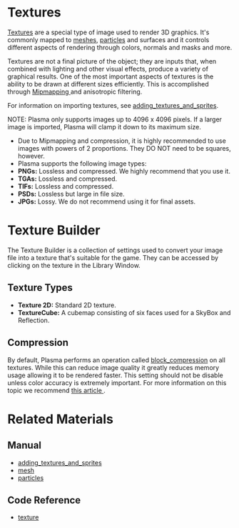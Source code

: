 # Textures
[Textures](https://plasmaengine.github.io/PlasmaDocs/Plasma1/C++/code_reference/class_reference/texture.markdown) are a special type of image used to render 3D graphics. It's commonly mapped to [meshes](https://plasmaengine.github.io/PlasmaDocs/Plasma1/Editor/graphics/models/mesh.markdown), [particles](https://plasmaengine.github.io/PlasmaDocs/Plasma1/Editor/tutorials/graphics/particles.markdown) and surfaces and it controls different aspects of rendering through colors, normals and masks and more.

Textures are not a final picture of the object; they are inputs that, when combined with lighting and other visual effects, produce a variety of graphical results. One of the most important aspects of textures is the ability to be drawn at different sizes efficiently. This is accomplished through [Mipmapping ](http://en.wikipedia.org/wiki/Mipmap) and anisotropic filtering.

For information on importing textures, see [adding_textures_and_sprites](https://plasmaengine.github.io/PlasmaDocs/Plasma1/Editor/graphics/adding_assets/adding_textures_and_sprites.markdown).

NOTE: Plasma only supports images up to 4096 x 4096 pixels. If a larger image is imported, Plasma will clamp it down to its maximum size.

 - Due to Mipmapping and compression, it is highly recommended to use images with powers of 2 proportions. They DO NOT need to be squares, however.
 - Plasma supports the following image types:
  - **PNGs:** Lossless and compressed. We highly recommend that you use it. 
  - **TGAs:** Lossless and compressed.
  - **TIFs:** Lossless and compressed.
  - **PSDs:** Lossless but large in file size.
  - **JPGs:** Lossy. We do not recommend using it for final assets.

# Texture Builder
The Texture Builder is a collection of settings used to convert your image file into a texture that's suitable for the game. They can be accessed by clicking on the texture in the Library Window.

## Texture Types

 - **Texture 2D:** Standard 2D texture.
 - **TextureCube:** A cubemap consisting of six faces used for a SkyBox and Reflection. 

## Compression

By default, Plasma performs an operation called [block_compression](https://plasmaengine.github.io/PlasmaDocs/Plasma1/Editor/graphics/adding_assets/block_compression.markdown) on all textures. While this can reduce image quality it greatly reduces memory usage allowing it to be rendered faster. This setting should not be disable unless color accuracy is extremely important. For more information on this topic we recommend [this article ](http://www.reedbeta.com/blog/2012/02/12/understanding-bcn-texture-compression-formats/).

# Related Materials
## Manual
- [adding_textures_and_sprites](https://plasmaengine.github.io/PlasmaDocs/Plasma1/Editor/graphics/adding_assets/adding_textures_and_sprites.markdown)
- [mesh](https://plasmaengine.github.io/PlasmaDocs/Plasma1/Editor/graphics/models/mesh.markdown)
- [particles](https://plasmaengine.github.io/PlasmaDocs/Plasma1/Editor/tutorials/graphics/particles.markdown)

## Code Reference
- [texture](https://plasmaengine.github.io/PlasmaDocs/Plasma1/C++/code_reference/class_reference/texture.markdown)  

 